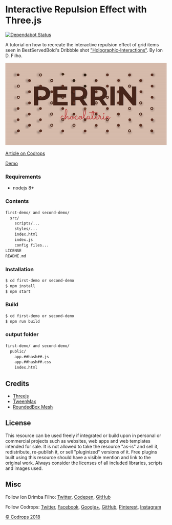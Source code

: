 # Interactive Repulsion Effect with Three.js

[![Dependabot Status](https://api.dependabot.com/badges/status?host=github&repo=iondrimba/interactive-repulsive-effect)](https://dependabot.com)

A tutorial on how to recreate the interactive repulsion effect of grid items seen in BestServedBold's Dribbble shot ["Holographic-Interactions"](https://dribbble.com/shots/5515695-Holographic-Interactions). By Ion D. Filho.

![Image Title](https://raw.githubusercontent.com/iondrimba/images/master/perrin.gif)

[Article on Codrops](https://tympanus.net/codrops/?p=36627)

[Demo](https://tympanus.net/Tutorials/InteractiveRepulsionEffect/)

### Requirements
* nodejs 8+

### Contents
````bash
first-demo/ and second-demo/
  src/
    scripts/...
    styles/...
    index.html
    index.js
    config files...
LICENSE
README.md
````
### Installation
```sh
$ cd first-demo or second-demo
$ npm install
$ npm start
```
### Build
```sh
$ cd first-demo or second-demo
$ npm run build
```
### output folder
````bash
first-demo/ and second-demo/
  public/
    app.##hash##.js
    app.##hash##.css
    index.html
````
## Credits

* [Threejs](https://threejs.org/)
* [TweenMax](https://greensock.com/tweenmax)
* [RoundedBox Mesh](https://github.com/pailhead/three-rounded-box)

## License
This resource can be used freely if integrated or build upon in personal or commercial projects such as websites, web apps and web templates intended for sale. It is not allowed to take the resource "as-is" and sell it, redistribute, re-publish it, or sell "pluginized" versions of it. Free plugins built using this resource should have a visible mention and link to the original work. Always consider the licenses of all included libraries, scripts and images used.

## Misc

Follow Ion Drimba Filho: [Twitter](https://twitter.com/code__music), [Codepen](https://codepen.io/iondf_/), [GitHub](https://github.com/iondrimba)

Follow Codrops: [Twitter](http://www.twitter.com/codrops), [Facebook](http://www.facebook.com/codrops), [Google+](https://plus.google.com/101095823814290637419), [GitHub](https://github.com/codrops), [Pinterest](http://www.pinterest.com/codrops/), [Instagram](https://www.instagram.com/codropsss/)


[© Codrops 2018](http://www.codrops.com)

